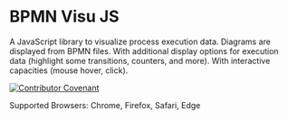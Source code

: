 # BPMN Visu JS
A JavaScript library to visualize process execution data. Diagrams are displayed from BPMN files. With additional display options for execution data (highlight some transitions, counters, and more). With interactive capacities (mouse hover, click).

[![Contributor Covenant](https://img.shields.io/badge/Contributor%20Covenant-v2.0%20adopted-ff69b4.svg)](code_of_conduct.md) 


Supported Browsers: Chrome, Firefox, Safari, Edge
